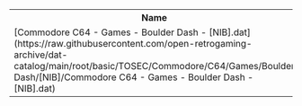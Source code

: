 <table>
<tr><th>Name</th><th>Size</th></tr>
<tr><td>
[Commodore C64 - Games - Boulder Dash - [NIB].dat](https://raw.githubusercontent.com/open-retrogaming-archive/dat-catalog/main/root/basic/TOSEC/Commodore/C64/Games/Boulder Dash/[NIB]/Commodore C64 - Games - Boulder Dash - [NIB].dat)
</td><td>2631</td></tr>
</table>
